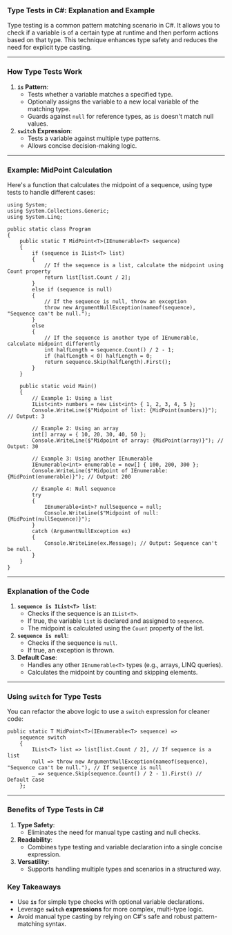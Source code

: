 ### **Type Tests in C#: Explanation and Example**

Type testing is a common pattern matching scenario in C#. It allows you to check if a variable is of a certain type at runtime and then perform actions based on that type. This technique enhances type safety and reduces the need for explicit type casting.

---

### **How Type Tests Work**

1.  **`is` Pattern**:
    - Tests whether a variable matches a specified type.
    - Optionally assigns the variable to a new local variable of the matching type.
    - Guards against `null` for reference types, as `is` doesn't match null values.
2.  **`switch` Expression**:
    - Tests a variable against multiple type patterns.
    - Allows concise decision-making logic.

---

### **Example: MidPoint Calculation**

Here's a function that calculates the midpoint of a sequence, using type tests to handle different cases:

```
using System;
using System.Collections.Generic;
using System.Linq;

public static class Program
{
    public static T MidPoint<T>(IEnumerable<T> sequence)
    {
        if (sequence is IList<T> list)
        {
            // If the sequence is a list, calculate the midpoint using Count property
            return list[list.Count / 2];
        }
        else if (sequence is null)
        {
            // If the sequence is null, throw an exception
            throw new ArgumentNullException(nameof(sequence), "Sequence can't be null.");
        }
        else
        {
            // If the sequence is another type of IEnumerable, calculate midpoint differently
            int halfLength = sequence.Count() / 2 - 1;
            if (halfLength < 0) halfLength = 0;
            return sequence.Skip(halfLength).First();
        }
    }

    public static void Main()
    {
        // Example 1: Using a list
        IList<int> numbers = new List<int> { 1, 2, 3, 4, 5 };
        Console.WriteLine($"Midpoint of list: {MidPoint(numbers)}"); // Output: 3

        // Example 2: Using an array
        int[] array = { 10, 20, 30, 40, 50 };
        Console.WriteLine($"Midpoint of array: {MidPoint(array)}"); // Output: 30

        // Example 3: Using another IEnumerable
        IEnumerable<int> enumerable = new[] { 100, 200, 300 };
        Console.WriteLine($"Midpoint of IEnumerable: {MidPoint(enumerable)}"); // Output: 200

        // Example 4: Null sequence
        try
        {
            IEnumerable<int>? nullSequence = null;
            Console.WriteLine($"Midpoint of null: {MidPoint(nullSequence)}");
        }
        catch (ArgumentNullException ex)
        {
            Console.WriteLine(ex.Message); // Output: Sequence can't be null.
        }
    }
}

```

---

### **Explanation of the Code**

1.  **`sequence is IList<T> list`**:
    - Checks if the sequence is an `IList<T>`.
    - If true, the variable `list` is declared and assigned to `sequence`.
    - The midpoint is calculated using the `Count` property of the list.
2.  **`sequence is null`**:
    - Checks if the sequence is `null`.
    - If true, an exception is thrown.
3.  **Default Case**:
    - Handles any other `IEnumerable<T>` types (e.g., arrays, LINQ queries).
    - Calculates the midpoint by counting and skipping elements.

---

### **Using `switch` for Type Tests**

You can refactor the above logic to use a `switch` expression for cleaner code:

```
public static T MidPoint<T>(IEnumerable<T> sequence) =>
    sequence switch
    {
        IList<T> list => list[list.Count / 2], // If sequence is a list
        null => throw new ArgumentNullException(nameof(sequence), "Sequence can't be null."), // If sequence is null
        _ => sequence.Skip(sequence.Count() / 2 - 1).First() // Default case
    };

```

---

### **Benefits of Type Tests in C#**

1.  **Type Safety**:
    - Eliminates the need for manual type casting and null checks.
2.  **Readability**:
    - Combines type testing and variable declaration into a single concise expression.
3.  **Versatility**:
    - Supports handling multiple types and scenarios in a structured way.

### **Key Takeaways**

- Use **`is`** for simple type checks with optional variable declarations.
- Leverage **`switch` expressions** for more complex, multi-type logic.
- Avoid manual type casting by relying on C#'s safe and robust pattern-matching syntax.

